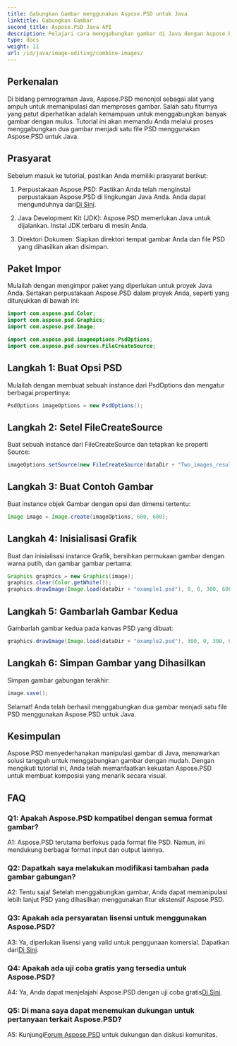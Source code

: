 ```yaml
---
title: Gabungkan Gambar menggunakan Aspose.PSD untuk Java
linktitle: Gabungkan Gambar
second_title: Aspose.PSD Java API
description: Pelajari cara menggabungkan gambar di Java dengan Aspose.PSD. Ikuti panduan langkah demi langkah kami untuk kombinasi gambar yang mulus.
type: docs
weight: 11
url: /id/java/image-editing/combine-images/
---
```

## Perkenalan

Di bidang pemrograman Java, Aspose.PSD menonjol sebagai alat yang ampuh untuk memanipulasi dan memproses gambar. Salah satu fiturnya yang patut diperhatikan adalah kemampuan untuk menggabungkan banyak gambar dengan mulus. Tutorial ini akan memandu Anda melalui proses menggabungkan dua gambar menjadi satu file PSD menggunakan Aspose.PSD untuk Java.

## Prasyarat

Sebelum masuk ke tutorial, pastikan Anda memiliki prasyarat berikut:

1.  Perpustakaan Aspose.PSD: Pastikan Anda telah menginstal perpustakaan Aspose.PSD di lingkungan Java Anda. Anda dapat mengunduhnya dari[Di Sini](https://releases.aspose.com/psd/java/).

2. Java Development Kit (JDK): Aspose.PSD memerlukan Java untuk dijalankan. Instal JDK terbaru di mesin Anda.

3. Direktori Dokumen: Siapkan direktori tempat gambar Anda dan file PSD yang dihasilkan akan disimpan.

## Paket Impor

Mulailah dengan mengimpor paket yang diperlukan untuk proyek Java Anda. Sertakan perpustakaan Aspose.PSD dalam proyek Anda, seperti yang ditunjukkan di bawah ini:

```java
import com.aspose.psd.Color;
import com.aspose.psd.Graphics;
import com.aspose.psd.Image;

import com.aspose.psd.imageoptions.PsdOptions;
import com.aspose.psd.sources.FileCreateSource;
```

## Langkah 1: Buat Opsi PSD

Mulailah dengan membuat sebuah instance dari PsdOptions dan mengatur berbagai propertinya:

```java
PsdOptions imageOptions = new PsdOptions();
```

## Langkah 2: Setel FileCreateSource

Buat sebuah instance dari FileCreateSource dan tetapkan ke properti Source:

```java
imageOptions.setSource(new FileCreateSource(dataDir + "Two_images_result_out.psd", false));
```

## Langkah 3: Buat Contoh Gambar

Buat instance objek Gambar dengan opsi dan dimensi tertentu:

```java
Image image = Image.create(imageOptions, 600, 600);
```

## Langkah 4: Inisialisasi Grafik

Buat dan inisialisasi instance Grafik, bersihkan permukaan gambar dengan warna putih, dan gambar gambar pertama:

```java
Graphics graphics = new Graphics(image);
graphics.clear(Color.getWhite());
graphics.drawImage(Image.load(dataDir + "example1.psd"), 0, 0, 300, 600);
```

## Langkah 5: Gambarlah Gambar Kedua

Gambarlah gambar kedua pada kanvas PSD yang dibuat:

```java
graphics.drawImage(Image.load(dataDir + "example2.psd"), 300, 0, 300, 600);
```

## Langkah 6: Simpan Gambar yang Dihasilkan

Simpan gambar gabungan terakhir:

```java
image.save();
```

Selamat! Anda telah berhasil menggabungkan dua gambar menjadi satu file PSD menggunakan Aspose.PSD untuk Java.

## Kesimpulan

Aspose.PSD menyederhanakan manipulasi gambar di Java, menawarkan solusi tangguh untuk menggabungkan gambar dengan mudah. Dengan mengikuti tutorial ini, Anda telah memanfaatkan kekuatan Aspose.PSD untuk membuat komposisi yang menarik secara visual.

## FAQ

### Q1: Apakah Aspose.PSD kompatibel dengan semua format gambar?

A1: Aspose.PSD terutama berfokus pada format file PSD. Namun, ini mendukung berbagai format input dan output lainnya.

### Q2: Dapatkah saya melakukan modifikasi tambahan pada gambar gabungan?

A2: Tentu saja! Setelah menggabungkan gambar, Anda dapat memanipulasi lebih lanjut PSD yang dihasilkan menggunakan fitur ekstensif Aspose.PSD.

### Q3: Apakah ada persyaratan lisensi untuk menggunakan Aspose.PSD?

 A3: Ya, diperlukan lisensi yang valid untuk penggunaan komersial. Dapatkan dari[Di Sini](https://purchase.aspose.com/buy).

### Q4: Apakah ada uji coba gratis yang tersedia untuk Aspose.PSD?

 A4: Ya, Anda dapat menjelajahi Aspose.PSD dengan uji coba gratis[Di Sini](https://releases.aspose.com/).

### Q5: Di mana saya dapat menemukan dukungan untuk pertanyaan terkait Aspose.PSD?

 A5: Kunjungi[Forum Aspose.PSD](https://forum.aspose.com/c/psd/34) untuk dukungan dan diskusi komunitas.